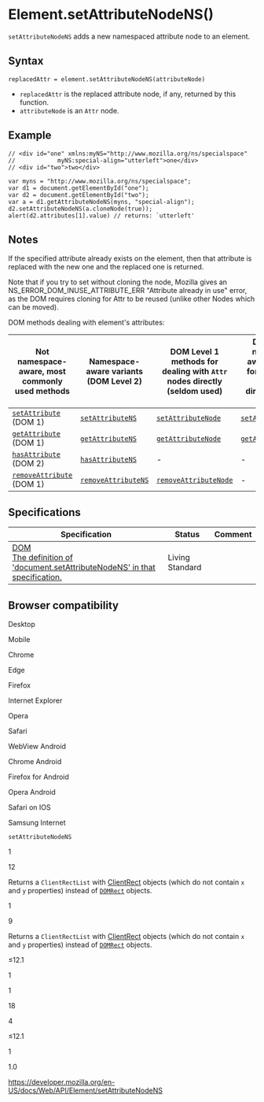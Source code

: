 Element.setAttributeNodeNS()
============================

`setAttributeNodeNS` adds a new namespaced attribute node to an element.

Syntax
------

    replacedAttr = element.setAttributeNodeNS(attributeNode)

-   `replacedAttr` is the replaced attribute node, if any, returned by this function.
-   `attributeNode` is an `Attr` node.

Example
-------

    // <div id="one" xmlns:myNS="http://www.mozilla.org/ns/specialspace"
    //            myNS:special-align="utterleft">one</div>
    // <div id="two">two</div>

    var myns = "http://www.mozilla.org/ns/specialspace";
    var d1 = document.getElementById("one");
    var d2 = document.getElementById("two");
    var a = d1.getAttributeNodeNS(myns, "special-align");
    d2.setAttributeNodeNS(a.cloneNode(true));
    alert(d2.attributes[1].value) // returns: `utterleft'

Notes
-----

If the specified attribute already exists on the element, then that attribute is replaced with the new one and the replaced one is returned.

Note that if you try to set without cloning the node, Mozilla gives an NS\_ERROR\_DOM\_INUSE\_ATTRIBUTE\_ERR "Attribute already in use" error, as the DOM requires cloning for Attr to be reused (unlike other Nodes which can be moved).

DOM methods dealing with element's attributes:

<table><thead><tr class="header"><th>Not namespace-aware, most commonly used methods</th><th>Namespace-aware variants (DOM Level 2)</th><th>DOM Level 1 methods for dealing with <code>Attr</code> nodes directly (seldom used)</th><th>DOM Level 2 namespace-aware methods for dealing with <code>Attr</code> nodes directly (seldom used)</th></tr></thead><tbody><tr class="odd"><td><a href="setattribute"><code>setAttribute</code></a> (DOM 1)</td><td><a href="setattributens"><code>setAttributeNS</code></a></td><td><a href="setattributenode"><code>setAttributeNode</code></a></td><td><a href="setattributenodens"><code>setAttributeNodeNS</code></a></td></tr><tr class="even"><td><a href="getattribute"><code>getAttribute</code></a> (DOM 1)</td><td><a href="getattributens"><code>getAttributeNS</code></a></td><td><a href="getattributenode"><code>getAttributeNode</code></a></td><td><a href="getattributenodens"><code>getAttributeNodeNS</code></a></td></tr><tr class="odd"><td><a href="hasattribute"><code>hasAttribute</code></a> (DOM 2)</td><td><a href="hasattributens"><code>hasAttributeNS</code></a></td><td>-</td><td>-</td></tr><tr class="even"><td><a href="removeattribute"><code>removeAttribute</code></a> (DOM 1)</td><td><a href="removeattributens"><code>removeAttributeNS</code></a></td><td><a href="removeattributenode"><code>removeAttributeNode</code></a></td><td>-</td></tr></tbody></table>

Specifications
--------------

<table><thead><tr class="header"><th>Specification</th><th>Status</th><th>Comment</th></tr></thead><tbody><tr class="odd"><td><a href="https://dom.spec.whatwg.org/#dom-element-setattributenodens">DOM<br />
<span class="small">The definition of 'document.setAttributeNodeNS' in that specification.</span></a></td><td><span class="spec-living">Living Standard</span></td><td></td></tr></tbody></table>

Browser compatibility
---------------------

Desktop

Mobile

Chrome

Edge

Firefox

Internet Explorer

Opera

Safari

WebView Android

Chrome Android

Firefox for Android

Opera Android

Safari on IOS

Samsung Internet

`setAttributeNodeNS`

1

12

Returns a `ClientRectList` with [ClientRect](http://msdn.microsoft.com/en-us/library/hh826029(VS.85).aspx) objects (which do not contain `x` and `y` properties) instead of [`DOMRect`](https://developer.mozilla.org/docs/Web/API/DOMRect) objects.

1

9

Returns a `ClientRectList` with [ClientRect](http://msdn.microsoft.com/en-us/library/hh826029(VS.85).aspx) objects (which do not contain `x` and `y` properties) instead of [`DOMRect`](https://developer.mozilla.org/docs/Web/API/DOMRect) objects.

≤12.1

1

1

18

4

≤12.1

1

1.0

<a href="https://developer.mozilla.org/en-US/docs/Web/API/Element/setAttributeNodeNS" class="_attribution-link">https://developer.mozilla.org/en-US/docs/Web/API/Element/setAttributeNodeNS</a>
